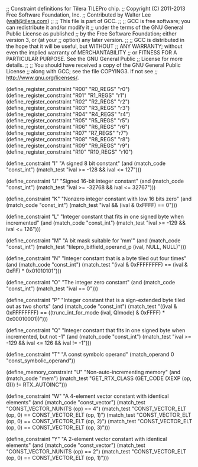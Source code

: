 ;; Constraint definitions for Tilera TILEPro chip.
;; Copyright (C) 2011-2013 Free Software Foundation, Inc.
;; Contributed by Walter Lee (walt@tilera.com)
;;
;; This file is part of GCC.
;;
;; GCC is free software; you can redistribute it and/or modify it
;; under the terms of the GNU General Public License as published
;; by the Free Software Foundation; either version 3, or (at your
;; option) any later version.
;;
;; GCC is distributed in the hope that it will be useful, but WITHOUT
;; ANY WARRANTY; without even the implied warranty of MERCHANTABILITY
;; or FITNESS FOR A PARTICULAR PURPOSE.  See the GNU General Public
;; License for more details.
;;
;; You should have received a copy of the GNU General Public License
;; along with GCC; see the file COPYING3.  If not see
;; <http://www.gnu.org/licenses/>.

(define_register_constraint "R00" "R0_REGS"  "r0")
(define_register_constraint "R01" "R1_REGS"  "r1")
(define_register_constraint "R02" "R2_REGS"  "r2")
(define_register_constraint "R03" "R3_REGS"  "r3")
(define_register_constraint "R04" "R4_REGS"  "r4")
(define_register_constraint "R05" "R5_REGS"  "r5")
(define_register_constraint "R06" "R6_REGS"  "r6")
(define_register_constraint "R07" "R7_REGS"  "r7")
(define_register_constraint "R08" "R8_REGS"  "r8")
(define_register_constraint "R09" "R9_REGS"  "r9")
(define_register_constraint "R10" "R10_REGS" "r10")

(define_constraint "I"
  "A signed 8 bit constant"
  (and (match_code "const_int")
       (match_test "ival >= -128 && ival <= 127")))

(define_constraint "J"
  "Signed 16-bit integer constant"
  (and (match_code "const_int")
       (match_test "ival >= -32768 && ival <= 32767")))

(define_constraint "K"
  "Nonzero integer constant with low 16 bits zero"
  (and (match_code "const_int")
       (match_test "ival && (ival & 0xFFFF) == 0")))

(define_constraint "L"
  "Integer constant that fits in one signed byte when incremented"
  (and (match_code "const_int")
       (match_test "ival >= -129 && ival <= 126")))

(define_constraint "M"
  "A bit mask suitable for 'mm'"
  (and (match_code "const_int")
       (match_test "tilepro_bitfield_operand_p (ival, NULL, NULL)")))

(define_constraint "N"
  "Integer constant that is a byte tiled out four times"
  (and (match_code "const_int")
       (match_test "(ival & 0xFFFFFFFF) == (ival & 0xFF) * 0x01010101")))

(define_constraint "O"
 "The integer zero constant"
 (and (match_code "const_int")
      (match_test "ival == 0")))

(define_constraint "P"
  "Integer constant that is a sign-extended byte tiled out as two shorts"
  (and (match_code "const_int")
       (match_test "((ival & 0xFFFFFFFF)
                     == ((trunc_int_for_mode (ival, QImode) & 0xFFFF)
                         * 0x00010001))")))

(define_constraint "Q"
  "Integer constant that fits in one signed byte when incremented, but not -1"
  (and (match_code "const_int")
       (match_test "ival >= -129 && ival <= 126 && ival != -1")))

(define_constraint "T"
  "A const symbolc operand"
  (match_operand 0 "const_symbolic_operand"))

(define_memory_constraint "U"
  "Non-auto-incrementing memory"
  (and (match_code "mem")
       (match_test "GET_RTX_CLASS (GET_CODE (XEXP (op, 0))) != RTX_AUTOINC")))

(define_constraint "W"
  "A 4-element vector constant with identical elements"
  (and (match_code "const_vector")
       (match_test "CONST_VECTOR_NUNITS (op) == 4")
       (match_test "CONST_VECTOR_ELT (op, 0) == CONST_VECTOR_ELT (op, 1)")
       (match_test "CONST_VECTOR_ELT (op, 0) == CONST_VECTOR_ELT (op, 2)")
       (match_test "CONST_VECTOR_ELT (op, 0) == CONST_VECTOR_ELT (op, 3)")))

(define_constraint "Y"
  "A 2-element vector constant with identical elements"
  (and (match_code "const_vector")
       (match_test "CONST_VECTOR_NUNITS (op) == 2")
       (match_test "CONST_VECTOR_ELT (op, 0) == CONST_VECTOR_ELT (op, 1)")))
